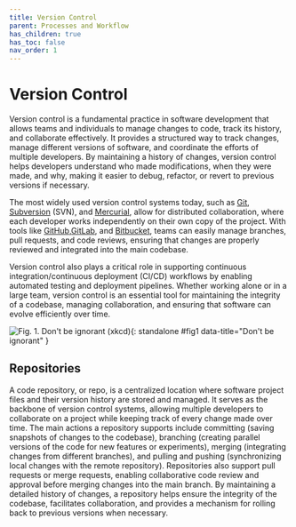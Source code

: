 ```yaml
---
title: Version Control
parent: Processes and Workflow
has_children: true
has_toc: false
nav_order: 1
---
```


# Version Control

Version control is a fundamental practice in software development that allows teams and 
individuals to manage changes to code, track its history, and collaborate effectively. It 
provides a structured way to track changes, manage different versions of software, and 
coordinate the efforts of multiple developers. By maintaining a history of changes, version 
control helps developers understand who made modifications, when they were made, and why, 
making it easier to debug, refactor, or revert to previous versions if necessary.

The most widely used version control systems today, such as [Git](https://git-scm.com/), 
[Subversion](https://subversion.apache.org/) (SVN), and 
[Mercurial](https://www.mercurial-scm.org/), allow for distributed collaboration, where 
each developer works independently on their own copy of the project. With tools like 
[GitHub](https://github.com),[GitLab](https://about.gitlab.com/), and 
[Bitbucket](https://bitbucket.org/product/), teams can easily manage branches, pull 
requests, and code reviews, ensuring that changes are properly reviewed and integrated 
into the main codebase.

Version control also plays a critical role in supporting continuous integration/continuous 
deployment (CI/CD) workflows by enabling automated testing and deployment pipelines. 
Whether working alone or in a large team, version control is an essential tool for 
maintaining the integrity of a codebase, managing collaboration, and ensuring that 
software can evolve efficiently over time.

![Fig. 1. Don't be ignorant (<a href="https://xkcd.com/1597">xkcd</a>)](https://imgs.xkcd.com/comics/git.png){: standalone #fig1 data-title="Don't be ignorant" }

## Repositories

A code repository, or repo, is a centralized location where software project files and 
their version history are stored and managed. It serves as the backbone of version control 
systems, allowing multiple developers to collaborate on a project while keeping track of 
every change made over time. The main actions a repository supports include committing 
(saving snapshots of changes to the codebase), branching (creating parallel versions of the 
code for new features or experiments), merging (integrating changes from different branches), 
and pulling and pushing (synchronizing local changes with the remote repository). 
Repositories also support pull requests or merge requests, enabling collaborative code 
review and approval before merging changes into the main branch. By maintaining a detailed 
history of changes, a repository helps ensure the integrity of the codebase, facilitates 
collaboration, and provides a mechanism for rolling back to previous versions when necessary.
